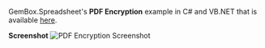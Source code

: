 GemBox.Spreadsheet's **PDF Encryption** example in C# and VB.NET that is available [here](https://www.gemboxsoftware.com/spreadsheet/examples/pdf-encryption/702).

**Screenshot**
![PDF Encryption Screenshot](https://www.gemboxsoftware.com/Spreadsheet/Examples/Content/Protection/PDFEncryption/PdfEncryption.png)